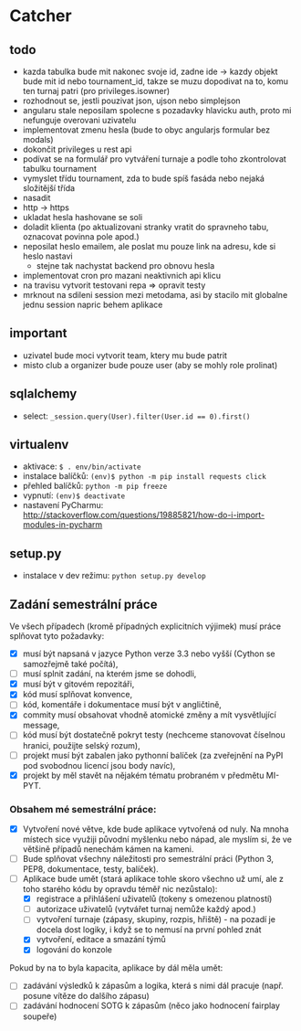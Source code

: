 # Catcher

## todo

* kazda tabulka bude mit nakonec svoje id, zadne ide -> kazdy objekt bude mit id nebo tournament_id, takze se muzu dopodivat na to, komu ten turnaj patri (pro privileges.isowner)
* rozhodnout se, jestli pouzivat json, ujson nebo simplejson
* angularu stale neposilam spolecne s pozadavky hlavicku auth, proto mi nefunguje overovani uzivatelu
* implementovat zmenu hesla (bude to obyc angularjs formular bez modals)
* dokončit privileges u rest api
* podívat se na formulář pro vytváření turnaje a podle toho zkontrolovat tabulku tournament
* vymyslet třídu tournament, zda to bude spíš fasáda nebo nejaká složitější třída
* nasadit
* http -> https
* ukladat hesla hashovane se soli
* doladit klienta (po aktualizovani stranky vratit do spravneho tabu, oznacovat povinna pole apod.)
* neposilat heslo emailem, ale poslat mu pouze link na adresu, kde si heslo nastavi
  * stejne tak nachystat backend pro obnovu hesla
* implementovat cron pro mazani neaktivnich api klicu
* na travisu vytvorit testovani repa => opravit testy
* mrknout na sdileni session mezi metodama, asi by stacilo mit globalne jednu session napric behem aplikace

## important

* uzivatel bude moci vytvorit team, ktery mu bude patrit
* misto club a organizer bude pouze user (aby se mohly role prolinat)


## sqlalchemy

* select: `_session.query(User).filter(User.id == 0).first()`


## virtualenv

* aktivace: `$ . env/bin/activate`
* instalace balíčků: `(env)$ python -m pip install requests click`
* přehled balíčků: `python -m pip freeze`
* vypnutí: `(env)$ deactivate`
* nastavení PyCharmu: http://stackoverflow.com/questions/19885821/how-do-i-import-modules-in-pycharm

## setup.py

* instalace v dev režimu: `python setup.py develop`

## Zadání semestrální práce

Ve všech případech (kromě případných explicitních výjimek) musí práce splňovat tyto požadavky:

- [x] musí být napsaná v jazyce Python verze 3.3 nebo vyšší (Cython se samozřejmě také počítá),
- [ ] musí splnit zadání, na kterém jsme se dohodli,
- [x] musí být v gitovém repozitáři,
- [x] kód musí splňovat konvence,
- [ ] kód, komentáře i dokumentace musí být v angličtině,
- [x] commity musí obsahovat vhodně atomické změny a mít vysvětlující message,
- [ ] kód musí být dostatečně pokryt testy (nechceme stanovovat číselnou hranici,
      použijte selský rozum),
- [ ] projekt musí být zabalen jako pythonní balíček (za zveřejnění na PyPI
      pod svobodnou licencí jsou body navíc),
- [x] projekt by měl stavět na nějakém tématu probraném v předmětu MI-PYT.

### Obsahem mé semestrální práce:
- [x] Vytvoření nové větve, kde bude aplikace vytvořená od nuly. Na mnoha místech sice
      využiji původní myšlenku nebo nápad, ale myslím si, že ve většině případů nenechám
      kámen na kameni.
- [ ] Bude splňovat všechny náležitosti pro semestrální práci (Python 3, PEP8, dokumentace,
      testy, balíček).
- [ ] Aplikace bude umět (stará aplikace tohle skoro všechno už umí, ale z toho starého
      kódu by opravdu téměř nic nezůstalo):
    - [x] registrace a přihlášení uživatelů (tokeny s omezenou platností)
    - [ ] autorizace uživatelů (vytvářet turnaj nemůže každý apod.)
    - [ ] vytvoření turnaje (zápasy, skupiny, rozpis, hřiště) - na pozadí je docela
          dost logiky, i když se to nemusí na první pohled znát
    - [x] vytvoření, editace a smazání týmů
    - [x] logování do konzole

Pokud by na to byla kapacita, aplikace by dál měla umět:
- [ ] zadávání výsledků k zápasům a logika, která s nimi dál pracuje
      (např. posune vítěze do dalšího zápasu)
- [ ] zadávání hodnocení SOTG k zápasům (něco jako hodnocení fairplay soupeře)
